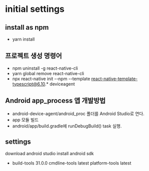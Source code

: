 # initial settings

## install as npm

- yarn install

## 프로젝트 생성 명령어

- npm uninstall -g react-native-cli
- yarn global remove react-native-cli
- npx react-native init --npm --template react-native-template-typescript@6.10.* deviceagent

## Android app_process 앱 개발방법

- android-device-agent/android_proc 폴더를 Android Studio로 연다.
- app 모듈 빌드
- android/app/build.gradle에 runDebugBuild() task 실행.

## settings

download android studio
install android sdk

- build-tools 31.0.0
  cmdline-tools latest
  platform-tools latest
